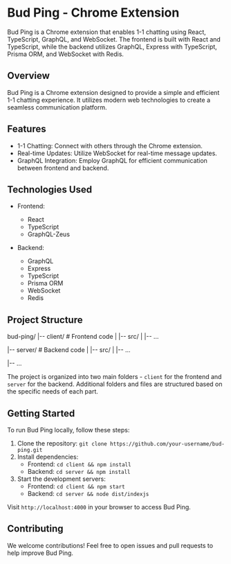 # Bud Ping - Chrome Extension

Bud Ping is a Chrome extension that enables 1-1 chatting using React, TypeScript, GraphQL, and WebSocket. The frontend is built with React and TypeScript, while the backend utilizes GraphQL, Express with TypeScript, Prisma ORM, and WebSocket with Redis.

## Overview

Bud Ping is a Chrome extension designed to provide a simple and efficient 1-1 chatting experience. It utilizes modern web technologies to create a seamless communication platform.

## Features

- 1-1 Chatting: Connect with others through the Chrome extension.
- Real-time Updates: Utilize WebSocket for real-time message updates.
- GraphQL Integration: Employ GraphQL for efficient communication between frontend and backend.

## Technologies Used

- Frontend:
  - React
  - TypeScript
  - GraphQL-Zeus

- Backend:
  - GraphQL
  - Express
  - TypeScript
  - Prisma ORM
  - WebSocket
  - Redis

## Project Structure
bud-ping/
|-- client/ # Frontend code
| |-- src/
| |-- ...

|-- server/ # Backend code
| |-- src/
| |-- ...

|-- ...


The project is organized into two main folders - `client` for the frontend and `server` for the backend. Additional folders and files are structured based on the specific needs of each part.

## Getting Started

To run Bud Ping locally, follow these steps:

1. Clone the repository: `git clone https://github.com/your-username/bud-ping.git`
2. Install dependencies:
   - Frontend: `cd client && npm install`
   - Backend: `cd server && npm install`
3. Start the development servers:
   - Frontend: `cd client && npm start`
   - Backend: `cd server && node dist/indexjs`

Visit `http://localhost:4000` in your browser to access Bud Ping.

## Contributing

We welcome contributions! Feel free to open issues and pull requests to help improve Bud Ping.


